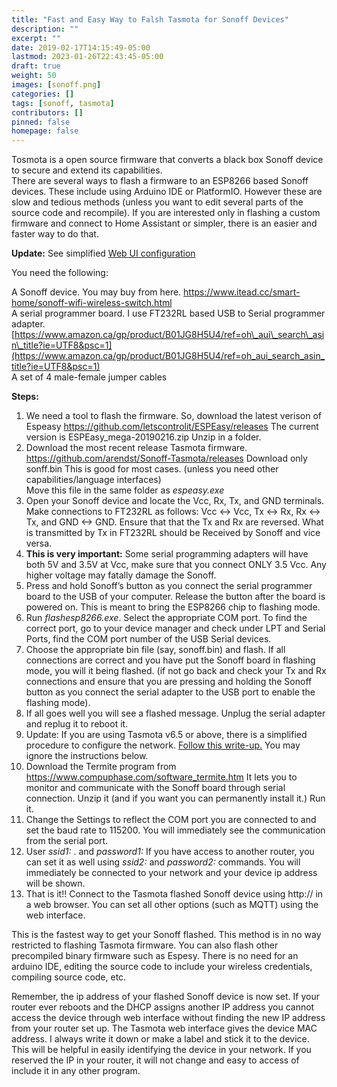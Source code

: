 ```yaml
---
title: "Fast and Easy Way to Falsh Tasmota for Sonoff Devices"
description: ""
excerpt: ""
date: 2019-02-17T14:15:49-05:00
lastmod: 2023-01-26T22:43:45-05:00
draft: true
weight: 50
images: [sonoff.png]
categories: []
tags: [sonoff, tasmota]
contributors: []
pinned: false
homepage: false
---
```

Tosmota is a open source firmware that converts a black box Sonoff device to secure and extend its capabilities.  
There are several ways to flash a firmware to an ESP8266 based Sonoff devices. These include using Arduino IDE or PlatformIO. However these are slow and tedious methods (unless you want to edit several parts of the source code and recompile). If you are interested only in flashing a custom firmware and connect to Home Assistant or simpler, there is an easier and faster way to do that. 

**Update:** See simplified [Web UI configuration](http://venkat.ca/update-flashing-tasmota-firmware-gets-easier/) 

You need the following: 

A Sonoff device. You may buy from here. <https://www.itead.cc/smart-home/sonoff-wifi-wireless-switch.html>  
A serial programmer board. I use FT232RL based USB to Serial programmer adapter. [https://www.amazon.ca/gp/product/B01JG8H5U4/ref=oh\_aui\_search\_asin\_title?ie=UTF8&psc=1](https://www.amazon.ca/gp/product/B01JG8H5U4/ref=oh_aui_search_asin_title?ie=UTF8&psc=1)  
A set of 4 male-female jumper cables

**Steps:**

  1. We need a tool to flash the firmware. So, download the latest verison of Espeasy <https://github.com/letscontrolit/ESPEasy/releases> The current version is ESPEasy_mega-20190216.zip Unzip in a folder. 
  2. Download the most recent release Tasmota firmware. <https://github.com/arendst/Sonoff-Tasmota/releases> Download only sonff.bin This is good for most cases. (unless you need other capabilities/language interfaces)  
    Move this file in the same folder as _espeasy.exe_
  3. Open your Sonoff device and locate the Vcc, Rx, Tx, and GND terminals. Make connections to FT232RL as follows: Vcc <-> Vcc, Tx <-> Rx, Rx <-> Tx, and GND <-> GND. Ensure that that the Tx and Rx are reversed. What is transmitted by Tx in FT232RL should be Received by Sonoff and vice versa. 
  4. **This is very important:** Some serial programming adapters will have both 5V and 3.5V at Vcc, make sure that you connect ONLY 3.5 Vcc. Any higher voltage may fatally damage the Sonoff. 
  5. Press and hold Sonoff&#8217;s button as you connect the serial programmer board to the USB of your computer. Release the button after the board is powered on. This is meant to bring the ESP8266 chip to flashing mode. 
  6. Run _flashesp8266.exe_. Select the appropriate COM port. To find the correct port, go to your device manager and check under LPT and Serial Ports, find the COM port number of the USB Serial devices.
  7. Choose the appropriate bin file (say, sonoff.bin) and flash. If all connections are correct and you have put the Sonoff board in flashing mode, you will it being flashed. (if not go back and check your Tx and Rx connections and ensure that you are pressing and holding the Sonoff button as you connect the serial adapter to the USB port to enable the flashing mode).
  8. If all goes well you will see a flashed message. Unplug the serial adapter and replug it to reboot it. 
  9. Update: If you are using Tasmota v6.5 or above, there is a simplified procedure to configure the network. [Follow this write-up.](http://venkat.ca/update-flashing-tasmota-firmware-gets-easier/) You may ignore the instructions below. 
 10. Download the Termite program from <https://www.compuphase.com/software_termite.htm> It lets you to monitor and communicate with the Sonoff board through serial connection. Unzip it (and if you want you can permanently install it.) Run it. 
 11. Change the Settings to reflect the COM port you are connected to and set the baud rate to 115200. You will immediately see the communication from the serial port. 
 12. User _ssid1: <your router SSID>_. and _password1: <your router password>_ If you have access to another router, you can set it as well using _ssid2:_ and _password2:_ commands. You will immediately be connected to your network and your device ip address will be shown. 
 13. That is it!! Connect to the Tasmota flashed Sonoff device using http:// in a web browser. You can set all other options (such as MQTT) using the web interface. 

This is the fastest way to get your Sonoff flashed. This method is in no way restricted to flashing Tasmota firmware. You can also flash other precompiled binary firmware such as Espesy. There is no need for an arduino IDE, editing the source code to include your wireless credentials, compiling source code, etc. 

Remember, the ip address of your flashed Sonoff device is now set. If your router ever reboots and the DHCP assigns another IP address you cannot access the device through web interface without finding the new IP address from your router set up. The Tasmota web interface gives the device MAC address. I always write it down or make a label and stick it to the device. This will be helpful in easily identifying the device in your network. If you reserved the IP in your router, it will not change and easy to access of include it in any other program.

